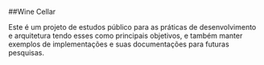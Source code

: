 ##Wine Cellar

Este é um projeto de estudos público para as práticas de desenvolvimento e arquitetura tendo esses como principais objetivos, e também manter exemplos de implementações e suas documentações para futuras pesquisas.
